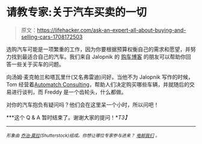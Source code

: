 # 请教专家:关于汽车买卖的一切

> 原文：<https://lifehacker.com/ask-an-expert-all-about-buying-and-selling-cars-1708172503>

选购汽车可能是一项繁重的工作，因为你要根据预算权衡自己的需求和愿望，并努力找到最适合自己的汽车。我们来自 Jalopnik 的 [购车博客](http://carbuying.jalopnik.com/) 的朋友可以帮助你回答一些关于买车的问题。



向汤姆·麦克帕兰和塔瓦里什(又名弗雷迪)问好。当他不为 Jalopnik 写作的时候，Tom 经营着[Automatch Consulting](http://www.automatchconsulting.com/)，帮助人们决定购买哪些车辆，并就随后的交易进行谈判，而 Freddy 是一个齿轮头，什么都做。

对你的汽车抱负有疑问吗？他们会在这里呆一个小时，所以问吧！

***这个 Q & A 暂时结束了。谢谢大家的提问！**T3】*

* * *

<small>*形象由*</small> [<small>*乔治·莫拉*</small>](http://www.shutterstock.com/pic-143652550/stock-vector-old-fashion-italian-car.html)<small>*(Shutterstock)组成。你想让哪位专家参与进来？*</small> [<small>*电邮我们*</small>](mailto:andy@lifehacker.com) <small>*。*</small>